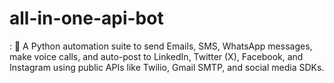 # all-in-one-api-bot
 :  🔧 A Python automation suite to send Emails, SMS, WhatsApp messages, make voice calls, and auto-post to LinkedIn, Twitter (X), Facebook, and Instagram using public APIs like Twilio, Gmail SMTP, and social media SDKs.
